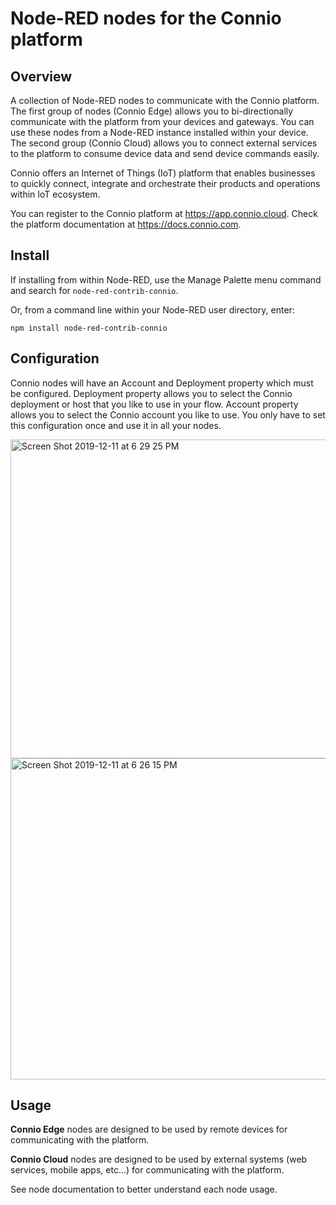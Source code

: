 # Node-RED nodes for the Connio platform

## Overview

A collection of Node-RED nodes to communicate with the Connio platform. The first group of nodes (Connio Edge) allows you to bi-directionally communicate with the platform from your devices and gateways. You can use these nodes from a Node-RED instance installed within your device. The second group (Connio Cloud) allows you to connect external services to the platform to consume device data and send device commands easily.

Connio offers an Internet of Things (IoT) platform that enables businesses to quickly connect, integrate and orchestrate their products and operations within IoT ecosystem.

You can register to the Connio platform at https://app.connio.cloud.
Check the platform documentation at https://docs.connio.com.

## Install

If installing from within Node-RED, use the Manage Palette menu command and search for `node-red-contrib-connio`.

Or, from a command line within your Node-RED user directory, enter:

```
npm install node-red-contrib-connio
```

## Configuration

Connio nodes will have an Account and Deployment property which must be configured. Deployment property allows you to select the Connio deployment or host that you like to use in your flow. Account property allows you to select the Connio account you like to use. You only have to set this configuration once and use it in all your nodes.

<img width="510" alt="Screen Shot 2019-12-11 at 6 29 25 PM" src="https://user-images.githubusercontent.com/2756202/70677497-2efe6800-1c44-11ea-8d19-b59e6ea773a3.png">

<img width="514" alt="Screen Shot 2019-12-11 at 6 26 15 PM" src="https://user-images.githubusercontent.com/2756202/70677503-358cdf80-1c44-11ea-911b-988019ba63cf.png">

## Usage

**Connio Edge** nodes are designed to be used by remote devices for communicating with the platform.

**Connio Cloud** nodes are designed to be used by external systems (web services, mobile apps, etc...) for communicating with the platform.

See node documentation to better understand each node usage.
